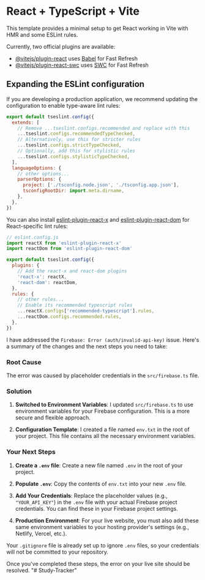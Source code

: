 # React + TypeScript + Vite

This template provides a minimal setup to get React working in Vite with HMR and some ESLint rules.

Currently, two official plugins are available:

- [@vitejs/plugin-react](https://github.com/vitejs/vite-plugin-react/blob/main/packages/plugin-react) uses [Babel](https://babeljs.io/) for Fast Refresh
- [@vitejs/plugin-react-swc](https://github.com/vitejs/vite-plugin-react/blob/main/packages/plugin-react-swc) uses [SWC](https://swc.rs/) for Fast Refresh

## Expanding the ESLint configuration

If you are developing a production application, we recommend updating the configuration to enable type-aware lint rules:

```js
export default tseslint.config({
  extends: [
    // Remove ...tseslint.configs.recommended and replace with this
    ...tseslint.configs.recommendedTypeChecked,
    // Alternatively, use this for stricter rules
    ...tseslint.configs.strictTypeChecked,
    // Optionally, add this for stylistic rules
    ...tseslint.configs.stylisticTypeChecked,
  ],
  languageOptions: {
    // other options...
    parserOptions: {
      project: ['./tsconfig.node.json', './tsconfig.app.json'],
      tsconfigRootDir: import.meta.dirname,
    },
  },
})
```

You can also install [eslint-plugin-react-x](https://github.com/Rel1cx/eslint-react/tree/main/packages/plugins/eslint-plugin-react-x) and [eslint-plugin-react-dom](https://github.com/Rel1cx/eslint-react/tree/main/packages/plugins/eslint-plugin-react-dom) for React-specific lint rules:

```js
// eslint.config.js
import reactX from 'eslint-plugin-react-x'
import reactDom from 'eslint-plugin-react-dom'

export default tseslint.config({
  plugins: {
    // Add the react-x and react-dom plugins
    'react-x': reactX,
    'react-dom': reactDom,
  },
  rules: {
    // other rules...
    // Enable its recommended typescript rules
    ...reactX.configs['recommended-typescript'].rules,
    ...reactDom.configs.recommended.rules,
  },
})
```

I have addressed the `Firebase: Error (auth/invalid-api-key)` issue. Here's a summary of the changes and the next steps you need to take:

### Root Cause

The error was caused by placeholder credentials in the `src/firebase.ts` file.

### Solution

1.  **Switched to Environment Variables**: I updated `src/firebase.ts` to use environment variables for your Firebase configuration. This is a more secure and flexible approach.

2.  **Configuration Template**: I created a file named `env.txt` in the root of your project. This file contains all the necessary environment variables.

### Your Next Steps

1.  **Create a `.env` file**: Create a new file named `.env` in the root of your project.

2.  **Populate `.env`**: Copy the contents of `env.txt` into your new `.env` file.

3.  **Add Your Credentials**: Replace the placeholder values (e.g., `"YOUR_API_KEY"`) in the `.env` file with your actual Firebase project credentials. You can find these in your Firebase project settings.

4.  **Production Environment**: For your live website, you must also add these same environment variables to your hosting provider's settings (e.g., Netlify, Vercel, etc.).

Your `.gitignore` file is already set up to ignore `.env` files, so your credentials will not be committed to your repository.

Once you've completed these steps, the error on your live site should be resolved.
"# Study-Tracker" 
